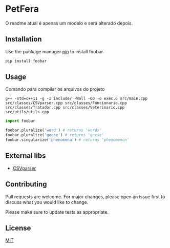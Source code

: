 # PetFera

O readme atual é apenas um modelo e será alterado depois.

## Installation

Use the package manager [pip](https://pip.pypa.io/en/stable/) to install foobar.

```bash
pip install foobar
```

## Usage

Comando para compilar os arquivos do projeto
```
g++ -std=c++11 -g -I include/ -Wall -O0 -o exec.o src/main.cpp src/classes/CSVparser.cpp src/classes/Funcionario.cpp src/classes/Tratador.cpp src/classes/Veterinario.cpp src/utils/utils.cpp

```



```python
import foobar

foobar.pluralize('word') # returns 'words'
foobar.pluralize('goose') # returns 'geese'
foobar.singularize('phenomena') # returns 'phenomenon'
```
## External libs
* [CSVparser](https://github.com/rsylvian/CSVparser)

## Contributing
Pull requests are welcome. For major changes, please open an issue first to discuss what you would like to change.

Please make sure to update tests as appropriate.

## License
[MIT](https://choosealicense.com/licenses/mit/)

